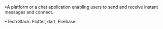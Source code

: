 •A platform or a chat application enabling users to send and receive instant messages and connect.

•Tech Stack: Flutter, dart, Firebase.

 

